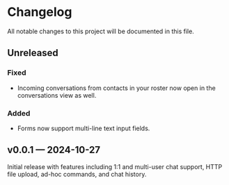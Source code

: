 # Changelog

All notable changes to this project will be documented in this file.

## Unreleased

### Fixed

- Incoming conversations from contacts in your roster now open in the
  conversations view as well.

### Added

- Forms now support multi-line text input fields.


## v0.0.1 — 2024-10-27

Initial release with features including 1:1 and multi-user chat
support, HTTP file upload, ad-hoc commands, and chat history.
